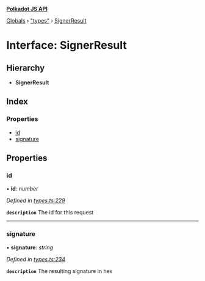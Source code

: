 **[Polkadot JS API](../README.md)**

[Globals](../globals.md) › [&quot;types&quot;](../modules/_types_.md) › [SignerResult](_types_.signerresult.md)

# Interface: SignerResult

## Hierarchy

* **SignerResult**

## Index

### Properties

* [id](_types_.signerresult.md#id)
* [signature](_types_.signerresult.md#signature)

## Properties

###  id

• **id**: *number*

*Defined in [types.ts:229](https://github.com/polkadot-js/api/blob/1584100/packages/api/src/types.ts#L229)*

**`description`** The id for this request

___

###  signature

• **signature**: *string*

*Defined in [types.ts:234](https://github.com/polkadot-js/api/blob/1584100/packages/api/src/types.ts#L234)*

**`description`** The resulting signature in hex